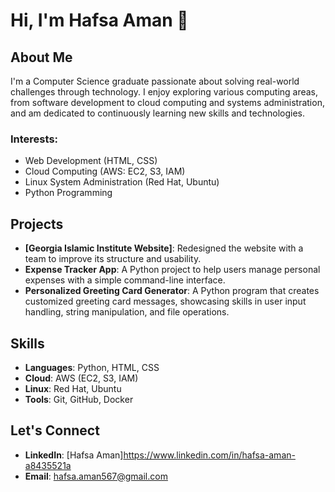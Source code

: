 # Hi, I'm Hafsa Aman 👋

## About Me
I'm a Computer Science graduate passionate about solving real-world challenges through technology. I enjoy exploring various computing areas, from software development to cloud computing and systems administration, and am dedicated to continuously learning new skills and technologies.

### Interests:
- Web Development (HTML, CSS)
- Cloud Computing (AWS: EC2, S3, IAM)
- Linux System Administration (Red Hat, Ubuntu)
- Python Programming

## Projects
- **[Georgia Islamic Institute Website]**: Redesigned the website with a team to improve its structure and usability.
- **Expense Tracker App**: A Python project to help users manage personal expenses with a simple command-line interface.
- **Personalized Greeting Card Generator**: A Python program that creates customized greeting card messages, showcasing skills in user input handling, string manipulation, and file operations.
## Skills
- **Languages**: Python, HTML, CSS
- **Cloud**: AWS (EC2, S3, IAM)
- **Linux**: Red Hat, Ubuntu
- **Tools**: Git, GitHub, Docker

## Let's Connect
- **LinkedIn**: [Hafsa Aman]https://www.linkedin.com/in/hafsa-aman-a8435521a
- **Email**:   hafsa.aman567@gmail.com
